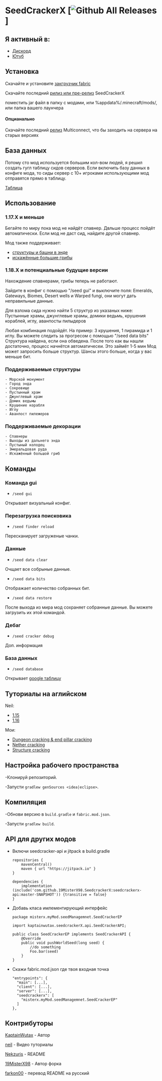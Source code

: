 # SeedCrackerX [![Github All Releases](https://img.shields.io/github/downloads/19MisterX98/SeedCrackerX/total.svg)]

## Я активный в:

- [Дискорд](https://discord.gg/JRmHzqQYfp)
- [Ютуб](https://www.youtube.com/channel/UCby9ZxEjJCqmccQGF3GSYlA)

## Установка

Скачайте и установите [закгрузчик fabric](https://fabricmc.net/use/)
 
Скачайте последний [рилиз или пре-релиз](https://github.com/19MisterX98/SeedCrackerX/releases) SeedCrackerX
  
поместить jar файл в папку с модами, или %appdata%/.minecraft/mods/, или папка вашего лаунчера
  
#### Опцианально
  
Скачайте последний [релиз](https://github.com/Earthcomputer/multiconnect/releases) Multiconnect, что бы заходить на сервера на старых версиях
  
## База данных

Потому сто мод используется большим кол-вом людей, я решил создать гугл таблицу сидов серверов.
Если включить базу данных в конфиге мода, то сиды сервер с 10+ игроками использующими мод отправятся прямо в таблицу.

[Таблица](https://docs.google.com/spreadsheets/d/1tuQiE-0leW88em9OHbZnH-RFNhVqgoHhIt9WQbeqqWw/edit?usp=sharing)

## Использование

### 1.17.X и меньше

Бегайте по миру пока мод не найдёт спавнер. Двльше процесс пойдёт автоматически.
Если мод не даст сид, найдите другой спавнер.

Мод также поддерживает:
- [структуры и башни в энде](https://youtu.be/aUuPSZVPH8E?t=462)
- [искажённые большие грибы](https://www.youtu.be/HKjwgofhKs4)

### 1.18.X и потенциальные будущие версии

Нахождение спавнерами, грибы теперь не работают.

Зайдите в конфиг с помощью "/seed gui" и выключите поля: Emeralds, Gateways, Biomes, Desert wells и Warped fungi, они могут дать неправильные данные.

Для взлома сида нужно найти 5 структур из указаных ниже:\
Пустынные храмы, джунглевые храмы, домики ведьмь, крушения кораблей, иглу, аванпосты пилыдеров

Любая комбинация подойдёт. На пример: 3 крушения, 1 пирамида и 1 иглу.
Вы можете следить за прогресом с помощью "/seed data bits"
Структура найдена, если она обведена.
После того как вы нашли достаточно, процесс начнётся автоматичесеи. Это займёт 1-5 мин
Мод может запросить больше структур.
Шансы этого больше, когда у вас меньше бит.
 
  ### Поддерживаемые структуры
    - Морской монумент
    - Город энда
    - Сокровище
    - Пустынный храм
    - Джунглевый храм
    - Домик ведьмы
    - Крушение корабля
    - Иглу
    - Аванпост пилежеров
  
  ### Поддерживаемые декорации
    - Спавнеры
    - Выходы из дальнего энда
    - Пустыный колодец
    - Эмеральдовая руда
    - Искажённый большой гриб

## Команды
  
  ### Команда gui
  - `/seed gui`
  
  Открывает визуальный конфиг.
  
  ### Перезагрузка поисковика
  - `/seed finder reload`
  
  Пересканирует загруженые чанки.

  ### Данные
  - `/seed data clear`
  
  Очщает все собрыные данные.
  
  - `/seed data bits`
  
  Отображает количество собранных бит.
  
  - `/seed data restore`
  
  После выхода из мира мод сохраняет собранные данные.
  Вы можете загрузить их этой командой.
  
  
  ### Дебаг
  - `/seed cracker debug`

  Доп. информация
  
  ### База данных
  - `/seed database`
  
  Открывает [google таблицу](https://docs.google.com/spreadsheets/d/1tuQiE-0leW88em9OHbZnH-RFNhVqgoHhIt9WQbeqqWw/edit?usp=sharing)
  
## Туториалы на аглийском

Neil:
- [1.15](https://youtu.be/1ChmLi9og8Q)
- [1.16](https://youtu.be/aUuPSZVPH8E)

Мои:
- [Dungeon cracking & end pillar cracking](https://youtu.be/8ytfZ2MXosY)
- [Nether cracking](https://youtu.be/HKjwgofhKs4)
- [Structure cracking](https://www.youtu.be/UXVrBaOR8H0)


## Настройка рабочего пространства

-Клонируй репозиторий.

-Запусти `gradlew genSources <idea|eclipse>`.

## Компиляция

-Обнови версию в `build.gradle` и `fabric.mod.json`.

-Запусти `gradlew build`.

## API для других модов

- Включи seedcracker-api и jitpack в build.gradle

      repositories {
          mavenCentral()
          maven { url "https://jitpack.io" }
      }
      
      dependencies {
          implementation (include('com.github.19MisterX98.SeedcrackerX:seedcrackerx-api:master-SNAPSHOT')) {transitive = false}
      }

- Добавь класа имлементирующий интерфейс

      package misterx.myMod.seedManagemnet.SeedCrackerEP
      
      import kaptainwutax.seedcrackerX.api.SeedCrackerAPI;
    
      public class SeedCrackerEP implements SeedCrackerAPI {
          @Override
          public void pushWorldSeed(long seed) {
              //do something
              Foo.bar(seed)
          }
      }

- Скажи fabric.mod.json где твоя входная точка

      "entrypoints": {
        "main": [...],
        "client": [...],
        "server": [...],
        "seedcrackerx": [
          "misterx.myMod.seedManagemnet.SeedCrackerEP"
        ]
      },

## Контрибуторы

[KaptainWutax](https://github.com/KaptainWutax) - Автор

[neil](https://www.youtube.com/watch?v=aUuPSZVPH8E) - Видео туториалы

[Nekzuris](https://github.com/Nekzuris) - README

[19MisterX98](https://www.youtube.com/channel/UCby9ZxEjJCqmccQGF3GSYlA) - Автор форка

[farkon00](https://github.com/farkon00) - перевод README на русский
